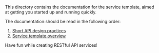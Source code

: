This directory contains the documentation for the service template, aimed at
getting you started up and running quickly.

The documentation should be read in the following order:

1. [Short API design practices](api-design.md)
2. [Service template overview](template.md)

Have fun while creating RESTful API services!

